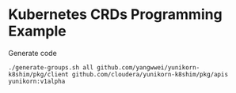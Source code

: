 # Kubernetes CRDs Programming Example

Generate code
```
./generate-groups.sh all github.com/yangwwei/yunikorn-k8shim/pkg/client github.com/cloudera/yunikorn-k8shim/pkg/apis yunikorn:v1alpha
```
